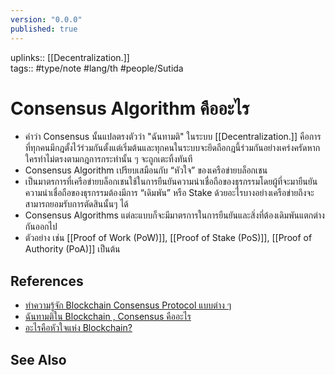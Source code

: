 ```yaml
---
version: "0.0.0"
published: true
---
```

uplinks:: [[Decentralization.]]  
tags:: #type/note #lang/th #people/Sutida 

# Consensus Algorithm คืออะไร
- คำว่า Consensus นั้นแปลตรงตัวว่า "ฉันทามติ"  ในระบบ [[Decentralization.]] คือการที่ทุกคนมีกฎตั้งไว้ร่วมกันตั้งแต่เริ่มต้นและทุกคนในระบบจะยึดถือกฎนี้ร่วมกันอย่างเคร่งครัดหากใครทำไม่ตรงตามกฎการกระทำนั้น ๆ จะถูกเตะทิ้งทันที
- Consensus Algorithm เปรียบเสมือนกับ “หัวใจ” ของเครือข่ายบล็อกเชน
- เป็นมาตรการที่เครือข่ายบล็อกเชนใช้ในการยืนยันความน่าเชื่อถือของธุรกรรมโดยผู้ที่จะมายืนยันความน่าเชื่อถือของธุรกรรมต้องมีการ “เดิมพัน” หรือ Stake ด้วยอะไรบางอย่างเครือข่ายถึงจะสามารถยอมรับการตัดสินนั้นๆ ได้ 
- Consensus Algorithms แต่ละแบบก็จะมีมาตรการในการยืนยันและสิ่งที่ต้องเดิมพันแตกต่างกันออกไป
- ตัวอย่าง เช่น [[Proof of Work (PoW)]],  [[Proof of Stake (PoS)]], [[Proof of Authority (PoA)]] เป็นต้น

## References
- [ทำความรู้จัก Blockchain Consensus Protocol แบบต่าง ๆ](https://nuuneoi.com/blog/blog.php?read_id=933)
- [ฉันทามติใน Blockchain , Consensus คืออะไร](https://blockchain-review.co.th/blockchain-review/what-is-blockchain-consensus/)
- [อะไรคือหัวใจแห่ง Blockchain?](https://medium.com/bitkub/consensus-algorithms-2d30ae933a02)

## See Also
